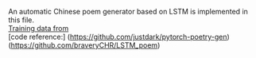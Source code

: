 An automatic Chinese poem generator based on LSTM is implemented in this file.   
[Training data from](https://github.com/chinese-poetry/chinese-poetry)   
[code reference:]   (https://github.com/justdark/pytorch-poetry-gen)   (https://github.com/braveryCHR/LSTM_poem)
